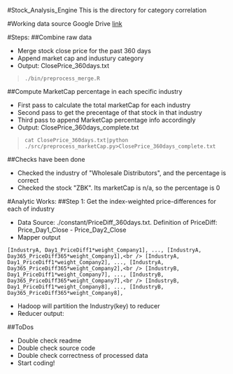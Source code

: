 #Stock_Analysis_Engine
This is the directory for category correlation

#Working data source
Google Drive [link](https://drive.google.com/open?id=0BzG5zLRRrgKwfkthYmJhdW94aUE1QVpDeTN4bnhsVDJuNmJSZ1d2aElaSExJaUVpWWs5ZDg&authuser=0)

#Steps:
##Combine raw data
- Merge stock close price for the past 360 days
- Append market cap and industury category
- Output: ClosePrice_360days.txt

>`./bin/preprocess_merge.R`

##Compute MarketCap percentage in each specific industry
- First pass to calculate the total marketCap for each industry
- Second pass to get the precentage of that stock in that industry
- Third pass to append MarketCap percentage info accordingly
- Output: ClosePrice_360days_complete.txt

>`cat ClosePrice_360days.txt|python ./src/preprocess_marketCap.py>ClosePrice_360days_complete.txt`

##Checks have been done
- Checked the industry of "Wholesale Distributors", and the percentage is correct
- Checked the stock "ZBK". Its marketCap is n/a, so the percentage is 0

#Analytic Works:
##Step 1: Get the index-weighted price-differences for each of industry
- Data Source: ./constant/PriceDiff_360days.txt. Definition of PriceDiff: Price_Day1_Close - Price_Day2_Close
- Mapper output

`[IndustryA, Day1_PriceDiff1*weight_Company1], ..., [IndustryA, Day365_PriceDiff365*weight_Company1],<br />
[IndustryA, Day1_PriceDiff1*weight_Company2], ..., [IndustryA, Day365_PriceDiff365*weight_Company2],<br />
[IndustryB, Day1_PriceDiff1*weight_Company7], ..., [IndustryB, Day365_PriceDiff365*weight_Company7],<br />
[IndustryB, Day1_PriceDiff1*weight_Company8], ..., [IndustryB, Day365_PriceDiff365*weight_Company8],`

- Hadoop will partition the Industry(key) to reducer
- Reducer output: 




##ToDos
- Double check readme
- Double check source code
- Double check correctness of processed data
- Start coding!